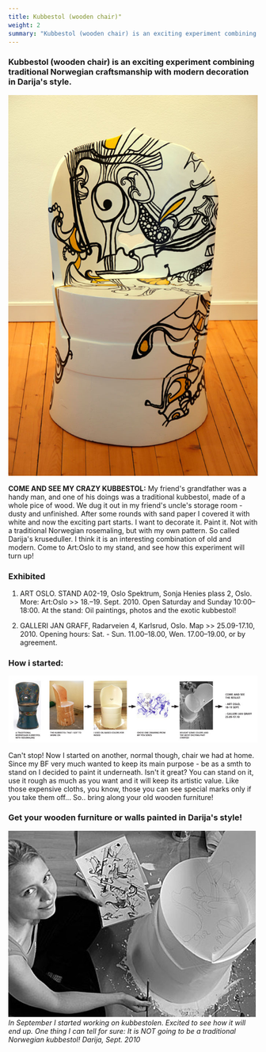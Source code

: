 ```yaml
---
title: Kubbestol (wooden chair)"
weight: 2
summary: "Kubbestol (wooden chair) is an exciting experiment combining traditional Norwegian craftsmanship with modern decoration in Darija's style"
---
```


### Kubbestol (wooden chair) is an exciting experiment combining traditional Norwegian craftsmanship with modern decoration in Darija's style.

![Wooden chair](Kubbestol-by-Darija.jpg)

**COME AND SEE MY CRAZY KUBBESTOL:** My friend's grandfather was a handy man, and one of his doings was a traditional kubbestol, made of a whole pice of wood. We dug it out in my friend's uncle's storage room - dusty and unfinished. After some rounds with sand paper I covered it with white and now the exciting part starts. I want to decorate it. Paint it. Not with a traditional Norwegian rosemaling, but with my own pattern. So called Darija's kruseduller. I think it is an interesting combination of old and modern. Come to Art:Oslo to my stand, and see how this experiment will turn up!


### Exhibited

1) ART OSLO. STAND A02-19, Oslo Spektrum, Sonja Henies plass 2, Oslo. More: Art:Oslo >>
   18.–19. Sept. 2010. Open Saturday and Sunday 10:00–18:00. At the stand: Oil paintings, photos and the exotic kubbestol!

2) GALLERI JAN GRAFF, Radarveien 4, Karlsrud, Oslo. Map >>
   25.09-17.10, 2010. Opening hours: Sat. - Sun. 11.00–18.00, Wen. 17.00–19.00, or by agreement.

### How i started:

![From traditional to fusion design](Scheme-kubbestol.jpg)

Can't stop! Now I started on another, normal though, chair we had at home. Since my BF very much wanted to keep its main purpose - be as a smth to stand on I decided to paint it underneath. Isn't it great? You can stand on it, use it rough as much as you want and it will keep its artistic value. Like those expensive cloths, you know, those you can see special marks only if you take them off... So.. bring along your old wooden furniture!

### Get your wooden furniture or walls painted in Darija's style!

![Darija arbeider med kubbestolen](Kubbestol_artoslo2010.jpg) *In September I started working on kubbestolen. Excited to see how it will end up. One thing I can tell for sure: It is NOT going to be a traditional Norwegian kubbestol! Darija, Sept. 2010*